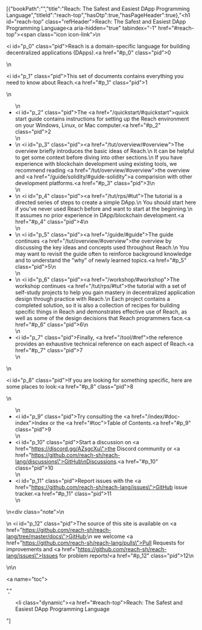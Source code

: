[{"bookPath":"","title":"Reach: The Safest and Easiest DApp Programming Language","titleId":"reach-top","hasOtp":true,"hasPageHeader":true},"<h1 id=\"reach-top\" class=\"refHeader\">Reach: The Safest and Easiest DApp Programming Language<a aria-hidden=\"true\" tabindex=\"-1\" href=\"#reach-top\"><span class=\"icon icon-link\"></span></a></h1>\n<p><i id=\"p_0\" class=\"pid\"></i>Reach is a domain-specific language for building decentralized applications (DApps).<a href=\"#p_0\" class=\"pid\">0</a></p>\n<p><i id=\"p_1\" class=\"pid\"></i>This set of documents contains everything you need to know about Reach.<a href=\"#p_1\" class=\"pid\">1</a></p>\n<ul>\n  <li><i id=\"p_2\" class=\"pid\"></i>The <a href=\"/quickstart/#quickstart\">quick start</a> guide contains instructions for setting up the Reach environment on your Windows, Linux, or Mac computer.<a href=\"#p_2\" class=\"pid\">2</a></li>\n  <li>\n    <i id=\"p_3\" class=\"pid\"></i><a href=\"/tut/overview/#overview\">The overview</a> briefly introduces the basic ideas of Reach.\n    It can be helpful to get some context before diving into other sections.\n    If you have experience with blockchain development using existing tools, we recommend reading <a href=\"/tut/overview/#overview\">the overview</a> and <a href=\"/guide/solidity/#guide-solidity\">a comparision with other development platforms</a>.<a href=\"#p_3\" class=\"pid\">3</a>\n  </li>\n  <li>\n    <i id=\"p_4\" class=\"pid\"></i><a href=\"/tut/rps/#tut\">The tutorial</a> is a directed series of steps to create a simple DApp.\n    You should start here if you've never used Reach before and want to start at the beginning.\n    It assumes no prior experience in DApp/blockchain development.<a href=\"#p_4\" class=\"pid\">4</a>\n  </li>\n  <li>\n    <i id=\"p_5\" class=\"pid\"></i><a href=\"/guide/#guide\">The guide</a> continues <a href=\"/tut/overview/#overview\">the overview</a> by discussing the key ideas and concepts used throughout Reach.\n    You may want to revisit the guide often to reinforce background knowledge and to understand the \"why\" of newly learned topics.<a href=\"#p_5\" class=\"pid\">5</a>\n  </li>\n  <li>\n    <i id=\"p_6\" class=\"pid\"></i><a href=\"/workshop/#workshop\">The workshop</a> continues <a href=\"/tut/rps/#tut\">the tutorial</a> with a set of self-study projects to help you gain mastery in decentralized application design through practice with Reach.\n    Each project contains a completed solution, so it is also a collection of recipes for building specific things in Reach and demonstrates effective use of Reach, as well as some of the design decisions that Reach programmers face.<a href=\"#p_6\" class=\"pid\">6</a>\n  </li>\n  <li><i id=\"p_7\" class=\"pid\"></i>Finally, <a href=\"/tool/#ref\">the reference</a> provides an exhaustive technical reference on each aspect of Reach.<a href=\"#p_7\" class=\"pid\">7</a></li>\n</ul>\n<p><i id=\"p_8\" class=\"pid\"></i>If you are looking for something specific, here are some places to look:<a href=\"#p_8\" class=\"pid\">8</a></p>\n<ul>\n  <li><i id=\"p_9\" class=\"pid\"></i>Try consulting the <a href=\"/index/#doc-index\">Index</a> or the <a href=\"#toc\">Table of Contents</a>.<a href=\"#p_9\" class=\"pid\">9</a></li>\n  <li><i id=\"p_10\" class=\"pid\"></i>Start a discussion on <a href=\"https://discord.gg/AZsgcXu\">the Discord community</a> or <a href=\"https://github.com/reach-sh/reach-lang/discussions\">GitHub\nDiscussions</a>.<a href=\"#p_10\" class=\"pid\">10</a></li>\n  <li><i id=\"p_11\" class=\"pid\"></i>Report issues with the <a href=\"https://github.com/reach-sh/reach-lang/issues\">GitHub issue tracker</a>.<a href=\"#p_11\" class=\"pid\">11</a></li>\n</ul>\n<div class=\"note\">\n  <p>\n    <i id=\"p_12\" class=\"pid\"></i>The source of this site is available on <a href=\"https://github.com/reach-sh/reach-lang/tree/master/docs\">GitHub</a>;\n    we welcome <a href=\"https://github.com/reach-sh/reach-lang/pulls\">Pull Requests</a> for improvements and <a href=\"https://github.com/reach-sh/reach-lang/issues\">Issues</a> for problem reports!<a href=\"#p_12\" class=\"pid\">12</a>\n  </p>\n</div>\n<p><a name=\"toc\"></a></p>","<ul><li class=\"dynamic\"><a href=\"#reach-top\">Reach: The Safest and Easiest DApp Programming Language</a></li></ul>"]